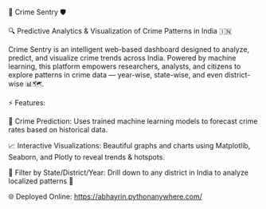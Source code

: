 🚨 Crime Sentry 🛡️

🔍 Predictive Analytics & Visualization of Crime Patterns in India 🇮🇳

Crime Sentry is an intelligent web-based dashboard designed to analyze, predict, and visualize crime trends across India. Powered by machine learning, this platform empowers researchers, analysts, and citizens to explore patterns in crime data — year-wise, state-wise, and even district-wise 📊🗺️.

⚡ Features:

🧠 Crime Prediction: Uses trained machine learning models to forecast crime rates based on historical data.

📈 Interactive Visualizations: Beautiful graphs and charts using Matplotlib, Seaborn, and Plotly to reveal trends & hotspots.

🧭 Filter by State/District/Year: Drill down to any district in India to analyze localized patterns 🔎

🌐 Deployed Online: https://abhayrin.pythonanywhere.com/

